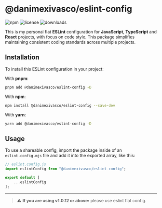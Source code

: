 # @danimexivasco/eslint-config

![npm](https://img.shields.io/npm/v/@danimexivasco/eslint-config) ![license](https://img.shields.io/npm/l/@danimexivasco/eslint-config) ![downloads](https://img.shields.io/npm/dw/@danimexivasco/eslint-config)

This is my personal flat **ESLint** configuration for **JavaScript**, **TypeScript** and **React** projects, with focus on code style. This package simplifies maintaining consistent coding standards across multiple projects.

## Installation

To install this ESLint configuration in your project:

With **pnpm**:
```bash
pnpm add @danimexivasco/eslint-config -D
```

With **npm**:
```bash
npm install @danimexivasco/eslint-config --save-dev
```

With **yarn**:

```bash
yarn add @danimexivasco/eslint-config -D
```

## Usage

To use a shareable config, import the package inside of an ``eslint.config.mjs`` file and add it into the exported array, like this:

```js
// eslint.config.js
import eslintConfig from "@danimexivasco/eslint-config";

export default [
    ...eslintConfig
];
```
---
> :warning: **If you are using v1.0.12 or above:** please use eslint flat config.